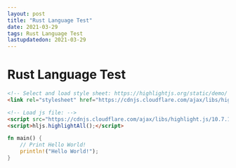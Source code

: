 ```yaml
---
layout: post
title: "Rust Language Test"
date: 2021-03-29
tags: Rust Language Test
lastupdatedon: 2021-03-29
---
```


<!-- Select and load style sheet: https://highlightjs.org/static/demo/ https://cdnjs.com/libraries/highlight.js -->
<link rel="stylesheet" href="https://cdnjs.cloudflare.com/ajax/libs/highlight.js/10.7.2/styles/stackoverflow-dark.min.css" integrity="sha512-9F4w40pQJloG92QgszKGVFODKAkZ70xtcDe2IPcVELXMmkxkojfL6jcP6XSf1NTf4yVc3K0T9h/0gPp8bVIn6w==" crossorigin="anonymous" />

<!-- Load js file: -->
<script src="https://cdnjs.cloudflare.com/ajax/libs/highlight.js/10.7.1/highlight.min.js" integrity="sha512-d00ajEME7cZhepRqSIVsQVGDJBdZlfHyQLNC6tZXYKTG7iwcF8nhlFuppanz8hYgXr8VvlfKh4gLC25ud3c90A==" crossorigin="anonymous"></script>
<script>hljs.highlightAll();</script>

# Rust Language Test

```html
<!-- Select and load style sheet: https://highlightjs.org/static/demo/ https://cdnjs.com/libraries/highlight.js -->
<link rel="stylesheet" href="https://cdnjs.cloudflare.com/ajax/libs/highlight.js/10.7.2/styles/stackoverflow-dark.min.css" integrity="sha512-9F4w40pQJloG92QgszKGVFODKAkZ70xtcDe2IPcVELXMmkxkojfL6jcP6XSf1NTf4yVc3K0T9h/0gPp8bVIn6w==" crossorigin="anonymous" />

<!-- Load js file: -->
<script src="https://cdnjs.cloudflare.com/ajax/libs/highlight.js/10.7.1/highlight.min.js" integrity="sha512-d00ajEME7cZhepRqSIVsQVGDJBdZlfHyQLNC6tZXYKTG7iwcF8nhlFuppanz8hYgXr8VvlfKh4gLC25ud3c90A==" crossorigin="anonymous"></script>
<script>hljs.highlightAll();</script>
```

```rust
fn main() {
    // Print Hello World!
    println!("Hello World!");
}
```
